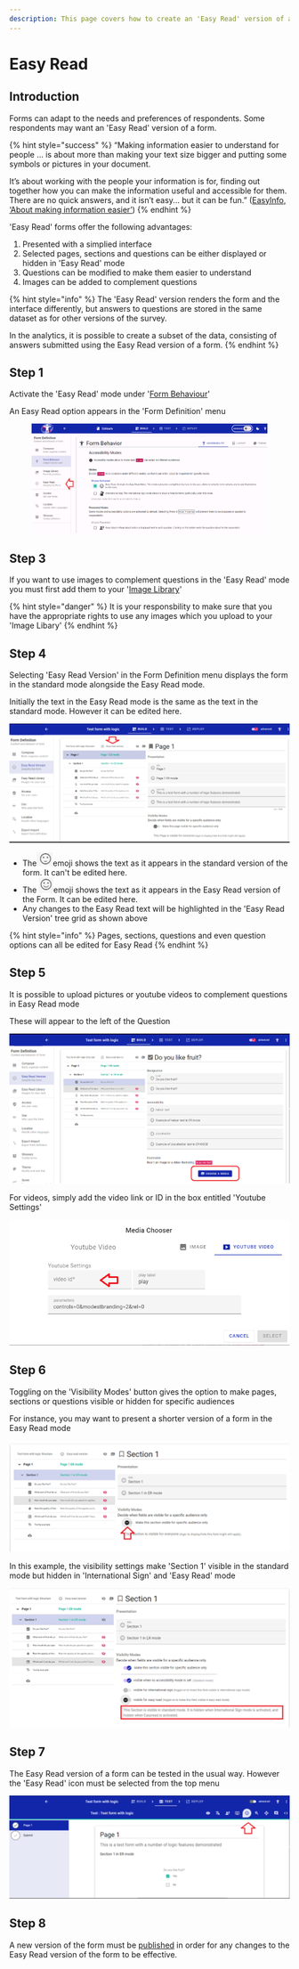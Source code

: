 ```yaml
---
description: This page covers how to create an 'Easy Read' version of a form
---
```


# Easy Read

## Introduction

Forms can adapt to the needs and preferences of respondents. Some respondents may want an 'Easy Read' version of a form.

{% hint style="success" %}
“Making information easier to understand for people ... is about more than making your text size bigger and putting some symbols or pictures in your document.&#x20;

It’s about working with the people your information is for, finding out together how you can make the information useful and accessible for them. There are no quick answers, and it isn’t easy... but it can be fun.” ([EasyInfo, ‘About making information easier’](https://assets.publishing.service.gov.uk/government/uploads/system/uploads/attachment\_data/file/215923/dh\_121927.pdf))
{% endhint %}

'Easy Read' forms offer the following advantages:

1. Presented with a simplied interface
2. Selected pages, sections and questions can be either displayed or hidden in 'Easy Read' mode
3. Questions can be modified to make them easier to understand
4. Images can be added to complement questions

{% hint style="info" %}
The 'Easy Read' version renders the form and the interface differently, but answers to questions are stored in the same dataset as for other versions of the survey.&#x20;

In the analytics, it is possible to create a subset of the data, consisting of answers submitted using the Easy Read version of a form.
{% endhint %}

## Step 1

Activate the 'Easy Read' mode under '[Form Behaviour](form-behaviour.md)'

An Easy Read option appears in the 'Form Definition' menu&#x20;

<figure><img src="../../../.gitbook/assets/image.png" alt=""><figcaption></figcaption></figure>

## Step 3

If you want to use images to complement questions in the 'Easy Read' mode you must first add them to your '[Image Library](image-library.md)'

{% hint style="danger" %}
It is your responsbility to make sure that you have the appropriate rights to use any images which you upload to your 'Image Libary'
{% endhint %}

## Step 4

Selecting 'Easy Read Version' in the Form Definition menu displays the form in the standard mode alongside the Easy Read mode.

Initially the text in the Easy Read mode is the same as the text in the standard mode. However it can be edited here.

![](<../../../.gitbook/assets/image (307) (1) (1) (1) (1).png>)

* The![](<../../../.gitbook/assets/image (297) (1) (1) (1) (3).png>)emoji shows the text as it appears in the standard version of the form. It can't be edited here.
* The ![](<../../../.gitbook/assets/image (309) (1) (1) (1) (1) (1) (1) (1) (1) (1).png>)emoji shows the text as it appears in the Easy Read version of the Form. It can be edited here.
* Any changes to the Easy Read text will be highlighted in the 'Easy Read Version' tree grid as shown above

{% hint style="info" %}
Pages, sections, questions and even question options can all be edited for Easy Read
{% endhint %}

## Step 5

It is possible to upload pictures or youtube videos to complement questions in Easy Read mode

These will appear to the left of the Question

![](<../../../.gitbook/assets/image (313) (1) (1) (1) (1) (1).png>)

For videos, simply add the video link or ID in the box entitled 'Youtube Settings'

![](<../../../.gitbook/assets/image (303) (1) (1) (1) (1) (1) (1).png>)

## Step 6

Toggling on the 'Visibility Modes' button gives the option to make pages, sections or questions visible or hidden for specific audiences

For instance, you may want to present a shorter version of a form in the Easy Read mode

![](<../../../.gitbook/assets/image (307) (1) (1) (1) (1) (1).png>)

In this example, the visibility settings make 'Section 1' visible in the standard mode but hidden in 'International Sign' and 'Easy Read' mode

![](<../../../.gitbook/assets/image (308) (1) (1) (1) (1) (1) (1) (1) (1).png>)

## Step 7

The Easy Read version of a form can be tested in the usual way. However the 'Easy Read' icon must be selected from the top menu

![](<../../../.gitbook/assets/image (316) (1) (1) (1) (1) (1) (1).png>)

## Step 8

A new version of the form must be [published](publishing-a-form.md) in order for any changes to the Easy Read version of the form to be effective.
